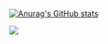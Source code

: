 [![Anurag's GitHub stats](https://github-readme-stats.vercel.app/api?username=wArahh)](https://github.com/anuraghazra/github-readme-stats)

![](https://github-profile-summary-cards.vercel.app/api/cards/profile-details?username=wArahh&theme=solarized_dark)
